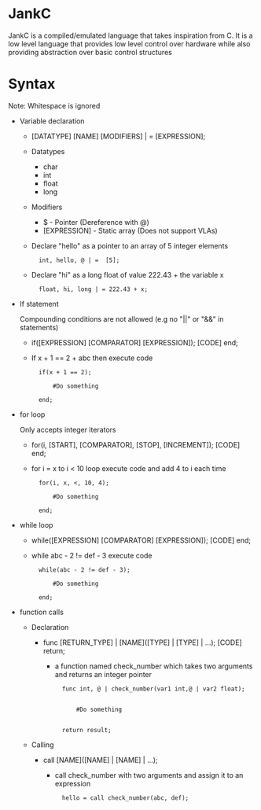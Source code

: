 # JankC

JankC is a compiled/emulated language that takes inspiration from C. It is a low level language that provides low level control over hardware while also providing abstraction over basic control structures



# Syntax

Note: Whitespace is ignored

- Variable declaration

    - [DATATYPE] [NAME] [MODIFIERS] | = [EXPRESSION];
    
    - Datatypes
        - char
        - int
        - float
        - long

    - Modifiers
        - $ - Pointer (Dereference with @)
        - [EXPRESSION] - Static array (Does not support VLAs)




    - Declare "hello" as a pointer to an array of 5 integer elements

            int, hello, @ | =  [5];

    - Declare "hi" as a long float of value 222.43 + the variable x

            float, hi, long | = 222.43 + x;




- If statement

    Compounding conditions are not allowed (e.g no "||" or "&&" in statements)

    - if([EXPRESSION] [COMPARATOR] [EXPRESSION]); [CODE] end;

    - If x + 1 == 2 + abc then execute code

            if(x + 1 == 2);

                #Do something

            end;


- for loop

    Only accepts integer iterators

    - for(i, [START], [COMPARATOR], [STOP], [INCREMENT]); [CODE] end;

    - for i = x to i < 10 loop execute code and add 4 to i each time

            for(i, x, <, 10, 4);

                #Do something
            
            end;


- while loop

    - while([EXPRESSION] [COMPARATOR] [EXPRESSION]); [CODE] end;

    - while abc - 2 != def - 3 execute code

            while(abc - 2 != def - 3);

                #Do something

            end;


- function calls

    - Declaration

        - func [RETURN_TYPE] | [NAME]([TYPE] | [TYPE] | ...); [CODE] return;

            - a function named check_number which takes two arguments and returns an integer pointer

                    func int, @ | check_number(var1 int,@ | var2 float);


                        #Do something

                    
                    return result;



    - Calling

        - call [NAME]([NAME] | [NAME] | ...);

            - call check_number with two arguments and assign it to an expression

                    hello = call check_number(abc, def);